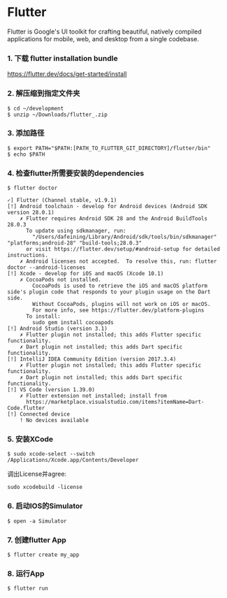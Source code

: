 # Flutter

Flutter is Google's UI toolkit for crafting beautiful, natively compiled applications for mobile, web, and desktop from a single codebase.

### 1. 下载 flutter installation bundle

https://flutter.dev/docs/get-started/install

### 2. 解压缩到指定文件夹

``` 
$ cd ~/development
$ unzip ~/Downloads/flutter_.zip
```

### 3. 添加路径

```
$ export PATH="$PATH:[PATH_TO_FLUTTER_GIT_DIRECTORY]/flutter/bin"
$ echo $PATH
```

### 4. 检查flutter所需要安装的dependencies

```
$ flutter doctor

✓] Flutter (Channel stable, v1.9.1)
[!] Android toolchain - develop for Android devices (Android SDK version 28.0.1)
    ✗ Flutter requires Android SDK 28 and the Android BuildTools 28.0.3
      To update using sdkmanager, run:
        "/Users/dafeining/Library/Android/sdk/tools/bin/sdkmanager" "platforms;android-28" "build-tools;28.0.3"
      or visit https://flutter.dev/setup/#android-setup for detailed instructions.
    ✗ Android licenses not accepted.  To resolve this, run: flutter doctor --android-licenses
[!] Xcode - develop for iOS and macOS (Xcode 10.1)
    ✗ CocoaPods not installed.
        CocoaPods is used to retrieve the iOS and macOS platform side's plugin code that responds to your plugin usage on the Dart side.
        Without CocoaPods, plugins will not work on iOS or macOS.
        For more info, see https://flutter.dev/platform-plugins
      To install:
        sudo gem install cocoapods
[!] Android Studio (version 3.1)
    ✗ Flutter plugin not installed; this adds Flutter specific functionality.
    ✗ Dart plugin not installed; this adds Dart specific functionality.
[!] IntelliJ IDEA Community Edition (version 2017.3.4)
    ✗ Flutter plugin not installed; this adds Flutter specific functionality.
    ✗ Dart plugin not installed; this adds Dart specific functionality.
[!] VS Code (version 1.39.0)
    ✗ Flutter extension not installed; install from
      https://marketplace.visualstudio.com/items?itemName=Dart-Code.flutter
[!] Connected device
    ! No devices available
```

### 5. 安装XCode

```
$ sudo xcode-select --switch /Applications/Xcode.app/Contents/Developer
```

调出License并agree:

```
sudo xcodebuild -license
```

### 6. 启动IOS的Simulator

```
$ open -a Simulator
```

### 7. 创建flutter App

```
$ flutter create my_app
```
### 8. 运行App

```
$ flutter run
```